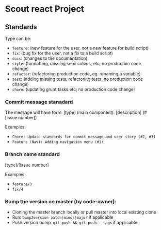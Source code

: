 # Scout react Project
## Standards 
Type can be:
- `feature`: (new feature for the user, not a new feature for build script)
- `fix`: (bug fix for the user, not a fix to a build script)
- `docs`: (changes to the documentation)
- `style`: (formatting, missing semi colons, etc; no production code change)
- `refactor`: (refactoring production code, eg. renaming a variable)
- `test`: (adding missing tests, refactoring tests; no production code change)
- `chore`: (updating grunt tasks etc; no production code change)

### Commit message stanadard
The message will have form:
[type] (main component): [description] (#[issue number])

Examples:
- `Chore: Update standards for commit message and user story (#2, #3)`
- `Feature (Nav): Adding navigation menu (#1)`

### Branch name standard
[type]/[issue number]

Examples: 
- `feature/3`
- `fix/4`


### Bump the version on master (by code-owner):
- Cloning the master branch locally or pull master into local existing clone
- Run: `bump2version patch|minor|major` if applicable
- Push version bump: `git push && git push --tags` if applicable
